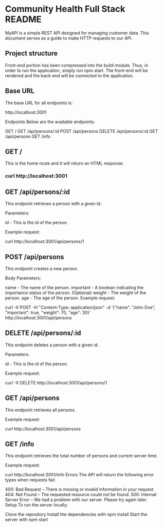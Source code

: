 # Community Health Full Stack README
MyAPI is a simple REST API designed for managing customer data. This document serves as a guide to make HTTP requests to our API.

## Project structure
Front-end portion has been compressed into the build module. Thus, in order to run the application, simply run npm start. The front-end will be rendered and the back-end will be connected to the application.

## Base URL
The base URL for all endpoints is:

http://localhost:3001

Endpoints
Below are the available endpoints:

GET /
GET /api/persons/:id
POST /api/persons
DELETE /api/persons/:id
GET /api/persons
GET /info

## GET /
This is the home route and it will return an HTML response.


### curl http://localhost:3001

## GET /api/persons/:id
This endpoint retrieves a person with a given id.

Parameters:

id - This is the id of the person.

Example request:


curl http://localhost:3001/api/persons/1

## POST /api/persons
This endpoint creates a new person.

Body Parameters:

name - The name of the person.
important - A boolean indicating the importance status of the person. (Optional)
weight - The weight of the person.
age - The age of the person.
Example request:


curl -X POST -H "Content-Type: application/json" -d '{"name": "John Doe", "important": true, "weight": 70, "age": 30}' http://localhost:3001/api/persons

## DELETE /api/persons/:id
This endpoint deletes a person with a given id.

Parameters:

id - This is the id of the person.

Example request:

curl -X DELETE http://localhost:3001/api/persons/1

## GET /api/persons
This endpoint retrieves all persons.

Example request:


curl http://localhost:3001/api/persons

## GET /info
This endpoint retrieves the total number of persons and current server time.

Example request:

curl http://localhost:3001/info
Errors
The API will return the following error types when requests fail:

400: Bad Request – There is missing or invalid information in your request.
404: Not Found – The requested resource could not be found.
500: Internal Server Error – We had a problem with our server. Please try again later.
Setup
To run the server locally:

Clone the repository
Install the dependencies with npm install
Start the server with npm start
